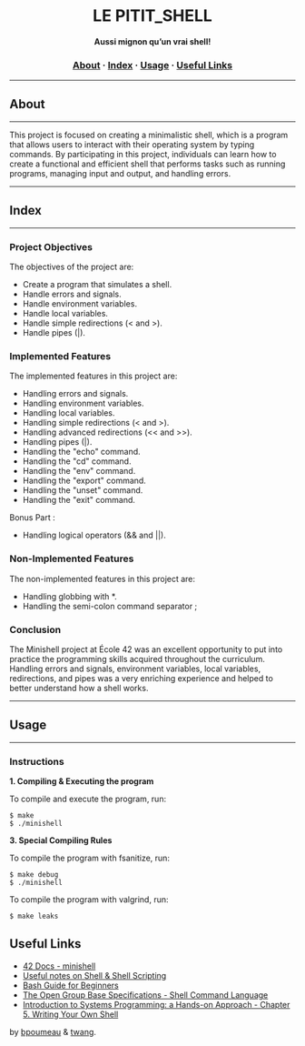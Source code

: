 <h1 align="center">
LE PITIT_SHELL
</h1>

<h4 align="center">
Aussi mignon qu’un vrai shell!
</h4>
</p>

<h3 align="center">
	<a href="#%EF%B8%8F-about">About</a>
	<span> · </span>
	<a href="#-index">Index</a>
	<span> · </span>
	<a href="#%EF%B8%8F-usage">Usage</a>
	<span> · </span>
	<a href="#-useful-links">Useful Links</a>
</h3>

---

## About
___
This project is focused on creating a minimalistic shell, which is a program that allows users to interact with their operating system by typing commands. By participating in this project, individuals can learn how to create a functional and efficient shell that performs tasks such as running programs, managing input and output, and handling errors.

____
## Index
___
### Project Objectives

The objectives of the project are:
- Create a program that simulates a shell.
- Handle errors and signals.
- Handle environment variables.
- Handle local variables.
- Handle simple redirections (< and >).
- Handle pipes (|).

### Implemented Features

The implemented features in this project are:
- Handling errors and signals.
- Handling environment variables.
- Handling local variables.
- Handling simple redirections (< and >).
- Handling advanced redirections (<< and >>).
- Handling pipes (|).
- Handling the "echo" command.
- Handling the "cd" command.
- Handling the "env" command.
- Handling the "export" command.
- Handling the "unset" command.
- Handling the "exit" command.

Bonus Part :
- Handling logical operators (&& and ||).

### Non-Implemented Features

The non-implemented features in this project are:
- Handling globbing with *.
- Handling the semi-colon command separator ;

### Conclusion

The Minishell project at École 42 was an excellent opportunity to put into practice the programming skills acquired throughout the curriculum. Handling errors and signals, environment variables, local variables, redirections, and pipes was a very enriching experience and helped to better understand how a shell works.

___
## Usage
___
### Instructions

**1. Compiling & Executing the program**

To compile and execute the program, run:

```shell
$ make
$ ./minishell
```
**3. Special Compiling Rules**

To compile the program with fsanitize, run:

```shell
$ make debug
$ ./minishell
```
To compile the program with valgrind, run:

```shell
$ make leaks
```


## Useful Links
* [42 Docs - minishell](https://harm-smits.github.io/42docs/projects/minishell)
* [Useful notes on Shell & Shell Scripting](https://www.notion.so/Shell-Shell-Scripting-6e0f0290a0304dad93a1d25ba15d92fe)
* [Bash Guide for Beginners](https://tldp.org/LDP/Bash-Beginners-Guide/html/index.html)
* [The Open Group Base Specifications - Shell Command Language](https://pubs.opengroup.org/onlinepubs/009695399/utilities/xcu_chap02.html)
* [Introduction to Systems Programming: a Hands-on Approach - Chapter 5. Writing Your Own Shell ](https://www.cs.purdue.edu/homes/grr/SystemsProgrammingBook/Book/Chapter5-WritingYourOwnShell.pdf)

by [bpoumeau](https://profile.intra.42.fr/users/bpoumeau) & [twang](https://profile.intra.42.fr/users/twang).
